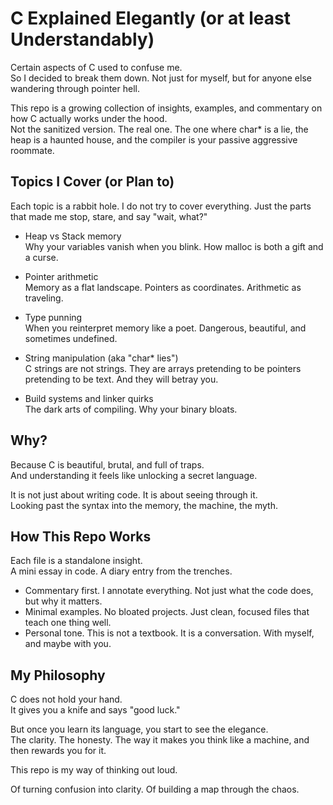 # C Explained Elegantly (or at least Understandably)

Certain aspects of C used to confuse me.  
So I decided to break them down. Not just for myself, but for anyone else wandering through pointer hell.

This repo is a growing collection of insights, examples, and commentary on how C actually works under the hood.  
Not the sanitized version. The real one. The one where char* is a lie, the heap is a haunted house, and the compiler is your passive aggressive roommate.

## Topics I Cover (or Plan to)

Each topic is a rabbit hole. I do not try to cover everything. Just the parts that made me stop, stare, and say "wait, what?"

* Heap vs Stack memory  
  Why your variables vanish when you blink. How malloc is both a gift and a curse.

* Pointer arithmetic  
  Memory as a flat landscape. Pointers as coordinates. Arithmetic as traveling.

* Type punning  
  When you reinterpret memory like a poet. Dangerous, beautiful, and sometimes undefined.

* String manipulation (aka "char* lies")  
  C strings are not strings. They are arrays pretending to be pointers pretending to be text. And they will betray you.

* Build systems and linker quirks  
  The dark arts of compiling. Why your binary bloats.

## Why?

Because C is beautiful, brutal, and full of traps.  
And understanding it feels like unlocking a secret language.

It is not just about writing code. It is about seeing through it.  
Looking past the syntax into the memory, the machine, the myth.

## How This Repo Works

Each file is a standalone insight.  
A mini essay in code. A diary entry from the trenches.

* Commentary first. I annotate everything. Not just what the code does, but why it matters.  
* Minimal examples. No bloated projects. Just clean, focused files that teach one thing well.  
* Personal tone. This is not a textbook. It is a conversation. With myself, and maybe with you.

## My Philosophy

C does not hold your hand.  
It gives you a knife and says "good luck."

But once you learn its language, you start to see the elegance.  
The clarity. The honesty. The way it makes you think like a machine, and then rewards you for it.

This repo is my way of thinking out loud.  

Of turning confusion into clarity. Of building a map through the chaos.
